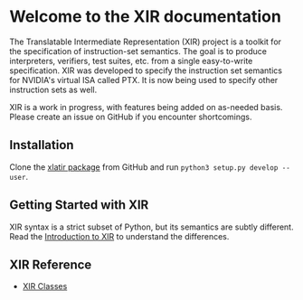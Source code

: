 # Welcome to the XIR documentation

The Translatable Intermediate Representation (XIR) project is a toolkit for the specification of instruction-set semantics.
The goal is to produce interpreters, verifiers, test suites, etc. from a single easy-to-write specification.
XIR was developed to specify the instruction set semantics for NVIDIA's virtual ISA called PTX.
It is now being used to specify other instruction sets as well.

XIR is a work in progress, with features being added on as-needed basis. Please create an issue on GitHub if you encounter shortcomings.

## Installation

Clone the [xlatir package](https://github.com/pyxis-roc/xlatir) from
GitHub and run `python3 setup.py develop --user`.


## Getting Started with XIR

XIR syntax is a strict subset of Python, but its semantics are subtly different. Read the [Introduction to XIR](intro/) to understand the differences.


## XIR Reference

  * [XIR Classes](classes)
